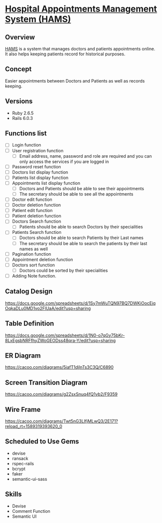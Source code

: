 # [Hospital Appointments Management System (HAMS)](https://morning-badlands-31060.herokuapp.com/)

## Overview
[HAMS](https://morning-badlands-31060.herokuapp.com/) is a system that manages doctors and patients appointments online. It also helps keeping patients record for historical purposes.

## Concept
Easier appointments between Doctors and Patients as well as records keeping.

## Versions
* Ruby 2.6.5
* Rails 6.0.3

## Functions list
- [ ] Login function
- [ ] User registration function
  - [ ] Email address, name, password and role are required and you can only access the services if you are logged in
- [ ] Password reset function
- [ ] Doctors list display function
- [ ] Patients list display function
- [ ] Appointments list display function
  - [ ] Doctors and Patients should be able to see their appointments
  - [ ] The secretary should be able to see all the appointments
- [ ] Doctor edit function
- [ ] Doctor deletion function
- [ ] Patient edit function
- [ ] Patient deletion function
- [ ] Doctors Search function
  - [ ] Patients should be able to search Doctors by their specialities
- [ ] Patients Search function
  - [ ] Doctors should be able to search Patients by their Last names
  - [ ] The secretary should be able to search the patients by their last names as well
- [ ] Pagination function
- [ ] Appointment deletion function
- [ ] Doctors sort function
  - [ ] Doctors could be sorted by their specialities
- [ ] Adding Note function.

## Catalog Design
https://docs.google.com/spreadsheets/d/1Sy7mWuTQN97BQ7DWKiOocEjqOqkaDLu0MD1vo2FlUaA/edit?usp=sharing

## Table Definition
https://docs.google.com/spreadsheets/d/1N0-o7qGy75bKr-8LxEgsbNRFfhyZWoGEODss48qra-Y/edit?usp=sharing

## ER Diagram
https://cacoo.com/diagrams/5iafT1djlnTs3C3Q/C6890

## Screen Transition Diagram
https://cacoo.com/diagrams/g2ZsxSnuq4fQ1vb2/F9359

## Wire Frame
https://cacoo.com/diagrams/Twt5nG3LIfjMLwQ3/2E171?reload_rt=1589319393620_0

## Scheduled to Use Gems
* devise
* ransack
* rspec-rails
* bcrypt
* faker
* semantic-ui-sass

## Skills

* Devise
* Comment Function
* Semantic UI
